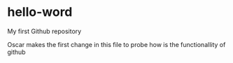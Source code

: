 # hello-word
My first Github repository

Oscar makes the first change in this file to probe how is the functionallity of github
